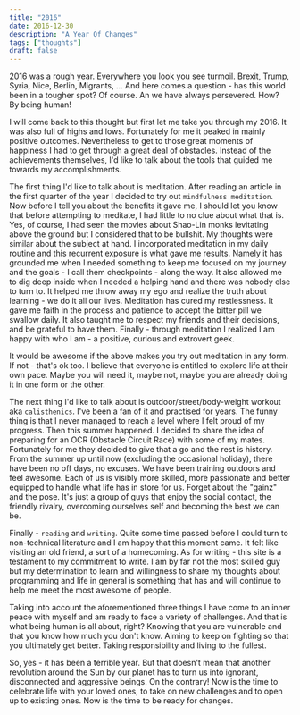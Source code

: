 ```yaml
---
title: "2016"
date: 2016-12-30
description: "A Year Of Changes"
tags: ["thoughts"]
draft: false
---
```


2016 was a rough year. Everywhere you look you see turmoil. Brexit, Trump, Syria, Nice, Berlin, Migrants, ... And here comes a question - has this world been in a tougher spot? Of course. An we have always persevered. How? By being human!

I will come back to this thought but first let me take you through my 2016. It was also full of highs and lows. Fortunately for me it peaked in mainly positive outcomes. Nevertheless to get to those great moments of happiness I had to get through a great deal of obstacles. Instead of the achievements themselves, I'd like to talk about the tools that guided me towards my accomplishments.

The first thing I'd like to talk about is meditation. After reading an article in the first quarter of the year I decided to try out `mindfulness meditation`. Now before I tell you about the benefits it gave me, I should let you know that before attempting to meditate, I had little to no clue about what that is. Yes, of course, I had seen the movies about Shao-Lin monks levitating above the ground but I considered that to be bullshit. My thoughts were similar about the subject at hand.
I incorporated meditation in my daily routine and this recurrent exposure is what gave me results. Namely it has grounded me when I needed something to keep me focused on my journey and the goals - I call them checkpoints - along the way. It also allowed me to dig deep inside when I needed a helping hand and there was nobody else to turn to. It helped me throw away my ego and realize the truth about learning - we do it all our lives.
Meditation has cured my restlessness. It gave me faith in the process and patience to accept the bitter pill we swallow daily. It also taught me to respect my friends and their decisions, and be grateful to have them. Finally - through meditation I realized I am happy with who I am - a positive, curious and extrovert geek.

It would be awesome if the above makes you try out meditation in any form. If not - that's ok too. I believe that everyone is entitled to explore life at their own pace. Maybe you will need it, maybe not, maybe you are already doing it in one form or the other.

The next thing I'd like to talk about is outdoor/street/body-weight workout aka `calisthenics`. I've been a fan of it and practised for years. The funny thing is that I never managed to reach a level where I felt proud of my progress. Then this summer happened. I decided to share the idea of preparing for an OCR (Obstacle Circuit Race) with some of my mates. Fortunately for me they decided to give that a go and the rest is history. From the summer up until now (excluding the occasional holiday), there have been no off days, no excuses. We have been training outdoors and feel awesome. Each of us is visibly more skilled, more passionate and better equipped to handle what life has in store for us. Forget about the "gainz" and the pose. It's just a group of guys that enjoy the social contact, the friendly rivalry, overcoming ourselves self and becoming the best we can be.

Finally - `reading` and `writing`. Quite some time passed before I could turn to non-technical literature and I am happy that this moment came. It felt like visiting an old friend, a sort of a homecoming. As for writing - this site is a testament to my commitment to write. I am by far not the most skilled guy but my determination to learn and willingness to share my thoughts about programming and life in general is something that has and will continue to help me meet the most awesome of people.

Taking into account the aforementioned three things I have come to an inner peace with myself and am ready to face a variety of challenges. And that is what being human is all about, right? Knowing that you are vulnerable and that you know how much you don't know. Aiming to keep on fighting so that you ultimately get better. Taking responsibility and living to the fullest.

So, yes - it has been a terrible year. But that doesn't mean that another revolution around the Sun by our planet has to turn us into ignorant, disconnected and aggressive beings. On the contrary! Now is the time to celebrate life with your loved ones, to take on new challenges and to open up to existing ones. Now is the time to be ready for changes.
